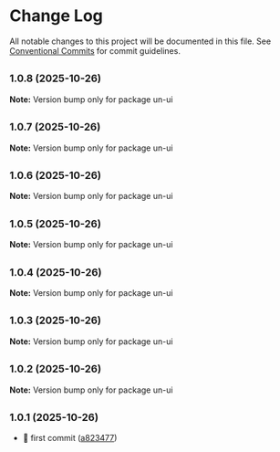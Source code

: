 # Change Log

All notable changes to this project will be documented in this file.
See [Conventional Commits](https://conventionalcommits.org) for commit guidelines.

## <small>1.0.8 (2025-10-26)</small>

**Note:** Version bump only for package un-ui





## <small>1.0.7 (2025-10-26)</small>

**Note:** Version bump only for package un-ui





## <small>1.0.6 (2025-10-26)</small>

**Note:** Version bump only for package un-ui





## <small>1.0.5 (2025-10-26)</small>

**Note:** Version bump only for package un-ui





## <small>1.0.4 (2025-10-26)</small>

**Note:** Version bump only for package un-ui





## <small>1.0.3 (2025-10-26)</small>

**Note:** Version bump only for package un-ui





## <small>1.0.2 (2025-10-26)</small>

**Note:** Version bump only for package un-ui





## <small>1.0.1 (2025-10-26)</small>

* :tada: first commit ([a823477](https://github.com/dongcx-com/un-ui/commit/a823477))
